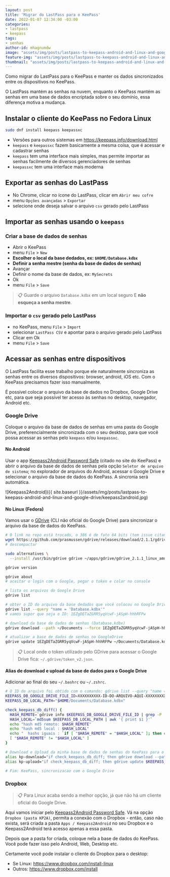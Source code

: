 ```yaml
---
layout: post
title: 'Migrar do LastPass para o KeePass'
date: 2022-01-07 12:34:00 -03:00
categories:
- lastpass
- keepass
tags:
- senhas
author-id: mhagnumdw
image: "assets/img/posts/lastpass-to-keepass-android-and-linux-and-google-drive/banner.png"
feature-img: "assets/img/posts/lastpass-to-keepass-android-and-linux-and-google-drive/banner.png"
thumbnail: "assets/img/posts/lastpass-to-keepass-android-and-linux-and-google-drive/banner.png"
---
```


Como migrar do LastPass para o KeePass e manter os dados sincronizados entre os dispositivos no KeePass.

<!--more-->

O LastPass mantém as senhas na nuvem, enquanto o KeePass mantém as senhas em uma base de dados encriptada sobre o seu domínio, essa diferença motiva a mudança.

## Instalar o cliente do KeePass no Fedora Linux

```bash
sudo dnf install keepass keepassxc
```

- Versões para outros sistemas em <https://keepass.info/download.html>
- `keepass` e `keepassxc` fazem basicamente a mesma coisa, que é acessar e cadastrar senhas
- `keepass` tem uma interface mais simples, mas permite importar as senhas facilmente de diversos gerenciadores de senhas
- `keepassxc` tem uma interface mais moderna

## Exportar as senhas do LastPass

- No Chrome, clicar no ícone do LastPass, clicar em `Abrir meu cofre`
- menu `Opções avançadas` > `Exportar`
- selecione onde deseja salvar o arquivo `csv` gerado pelo LastPass

## Importar as senhas usando o `keepass`

### Criar a base de dados de senhas

- Abrir o KeePass
- menu `File` > `New`
- **Escolher o local da base dedados, ex: `$HOME/Database.kdbx`**
- **Definir a senha mestre (senha da base de dados de senhas)**
- Avançar
- Definir o nome da base de dados, ex: `MySecrets`
- Ok
- menu `File` > `Save`

> 📋 Guarde o arquivo `Database.kdbx` em um local seguro E **não esqueça a senha mestre**.

### Importar o `csv` gerado pelo LastPass

- no KeePass, menu `File` > `Import`
- selecionar `LastPass CSV` e apontar para o arquivo gerado pelo LastPass
- Clicar em Ok
- menu `File` > `Save`

## Acessar as senhas entre dispositivos

O LastPass facilita esse trabalho porque ele naturalmente sincroniza as senhas entre os diversos dispositivos: browser, android, iOS etc. Com o KeePass precisamos fazer isso manualmente.

É possível colocar o arquivo da base de dados no Dropbox, Google Drive etc, para que seja possível ter acesso às senhas no desktop, navegador, Android etc.

### Google Drive

Coloque o arquivo da base de dados de senhas em uma pasta do Google Drive, preferencialmente sincronizada com o seu desktop, para que você possa acessar as senhas pelo `keepass` e/ou `keepassxc`.

#### No Android

Usar o app [Keepass2Android Password Safe](https://play.google.com/store/apps/details?id=keepass2android.keepass2android) (citado no site do KeePass) e abrir o arquivo da base de dados de senhas pela opção `Seletor de arquivo de sistema`; no explorador de arquivos do Android, acessar o Google Drive e selecionar o arquivo da base de dados do KeePass. A sincronia será automática.

![Keepass2Android]({{ site.baseurl }}/assets/img/posts/lastpass-to-keepass-android-and-linux-and-google-drive/keepass2android.jpg)

#### No Linux (Fedora)

Vamos usar o [GDrive](https://github.com/prasmussen/gdrive) (CLI não oficial do Google Drive) para sincronizar o arquivo da base de dados do KeePass.

```bash
# O link no repo está trocado, o 386 é de fato 64 bits (tem issue citando isso)
wget https://github.com/prasmussen/gdrive/releases/download/2.1.1/gdrive_2.1.1_linux_386.tar.gz
# descompactar

sudo alternatives \
  --install /usr/bin/gdrive gdrive ~/apps/gdrive/gdrive_2.1.1_linux_amd64/gdrive 200000

gdrive version

gdrive about
# aceitar o login com o Google, pegar o token e colar no console

# lista os arquivos do Google Drive
gdrive list

# obter o ID do arquivo da base dedados que você colocou no Google Drive
gdrive list --query "name = 'Database.kdbx'"
# vamos supor que seja o ID: 1EZgDETaZGRR5yqVcwF-jASpH-hhhRFPw

# download da base de dados de senhas (Database.kdbx)
gdrive download --path ~/Documents --force 1EZgDETaZGRR5yqVcwF-jASpH-hhhRFPw

# atualizar a base de dados de senhas no GoogleDrive
gdrive update 1EZgDETaZGRR5yqVcwF-jASpH-hhhRFPw ~/Documents/Database.kdbx
```

> 📋 Local onde o token utilizado pelo GDrive para acessar o Google Drive fica: `~/.gdrive/token_v2.json`.

#### Alias de download e upload da base de dados para o Google Drive

Adicionar ao final do seu `~/.bashrc` ou `~/.zshrc`.

```bash
# O ID do arquivo foi obtido com o comando: gdrive list --query "name = 'Database.kdbx'"
KEEPASS_DB_GOOGLE_DRIVE_FILE_ID=XXXXXXXXXX-ID-DO-ARQUIVO-AQUI-XXXXXXXXXX
KEEPASS_DB_LOCAL_PATH="$HOME/Documents/Database.kdbx"

check_keepass_db_diff() {
  HASH_REMOTE=`gdrive info $KEEPASS_DB_GOOGLE_DRIVE_FILE_ID | grep -P '^Md5sum: ' | awk -F ' ' '{ print $2 }'`
  HASH_LOCAL=`md5sum $KEEPASS_DB_LOCAL_PATH | awk '{ print $1 }'`
  echo "hash md5 remoto: $HASH_REMOTE"
  echo "hash md5 local : $HASH_LOCAL"
  echo "  hashs iguais : `if [ "$HASH_REMOTE" = "$HASH_LOCAL" ]; then echo 'iguais'; else echo 'diferentes'; fi`"
  [ "$HASH_REMOTE" != "$HASH_LOCAL" ]
}

# Download e Upload da minha base de dados de senhas do KeePass para o meu Google Drive
alias kp-download="if check_keepass_db_diff; then gdrive download --path ~/Documents --force $KEEPASS_DB_GOOGLE_DRIVE_FILE_ID; else echo 'Arquivos iguais, nao precisa de sincronizacao.'; fi"
alias kp-upload="if check_keepass_db_diff; then gdrive update $KEEPASS_DB_GOOGLE_DRIVE_FILE_ID $KEEPASS_DB_LOCAL_PATH; else echo 'Arquivos iguais, nao precisa de sincronizacao.'; fi"

# Fim: KeePass, sincronizacao com o Google Drive
```

### Dropbox

> 📋 Para Linux acaba sendo a melhor opção, já que não há um cliente oficial do Google Drive.

Aqui vamos iniciar pelo [Keepass2Android Password Safe](https://play.google.com/store/apps/details?id=keepass2android.keepass2android). Vá na opção `Dropbox (pasta KP2A)`, permita a conexão com o Dropbox - então, caso não exista, será criada a pasta `Apps / Keepass2Android` no seu Dropbox e o Keepass2Android terá acesso apenas a essa pasta.

Depois que a pasta for criada, coloque nela a base de dados do KeePass. Você pode fazer isso pelo Android, Web, Desktop etc.

Certamente você pode instalar o cliente do Dropbox para o desktop:

- Se Linux: <https://www.dropbox.com/install-linux>
- Outros: <https://www.dropbox.com/install>
